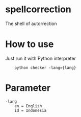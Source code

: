# spellcorrection
The shell of autorrection

# How to use
Just run it with Python interpreter

		python checker -lang={lang}

# Parameter
	-lang 
		en = English
		id = Indonesia
